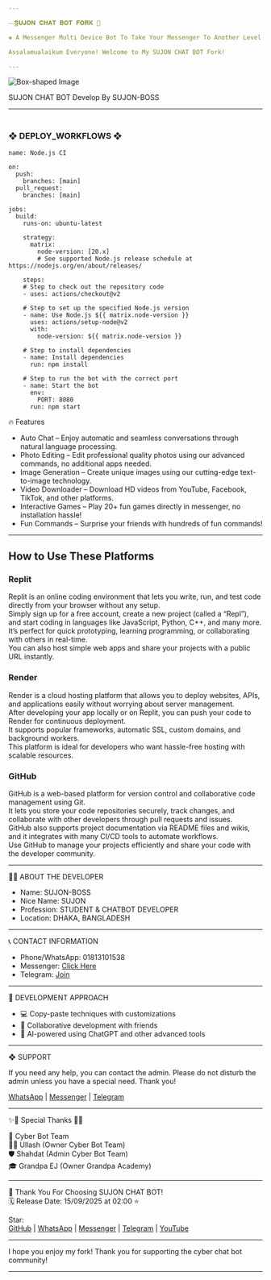 ```yaml
---

—͟͟͞͞𝐒𝐔𝐉𝐎𝐍 𝐂𝐇𝐀𝐓 𝐁𝐎𝐓 𝐅𝐎𝐑𝐊 🌺

❖ A Messenger Multi Device Bot To Take Your Messenger To Another Level!

Assalamualaikum Everyone! Welcome to My SUJON CHAT BOT Fork!

---
```


![Box-shaped Image](https://i.imgur.com/0445Gzu.jpeg)

SUJON CHAT BOT      Develop By SUJON-BOSS

---
### <br>   ❖ DEPLOY_WORKFLOWS ❖
```
name: Node.js CI

on:
  push:
    branches: [main]
  pull_request:
    branches: [main]

jobs:
  build:
    runs-on: ubuntu-latest

    strategy:
      matrix:
        node-version: [20.x]
        # See supported Node.js release schedule at https://nodejs.org/en/about/releases/

    steps:
    # Step to check out the repository code
    - uses: actions/checkout@v2

    # Step to set up the specified Node.js version
    - name: Use Node.js ${{ matrix.node-version }}
      uses: actions/setup-node@v2
      with:
        node-version: ${{ matrix.node-version }}

    # Step to install dependencies
    - name: Install dependencies
      run: npm install

    # Step to run the bot with the correct port
    - name: Start the bot
      env:
        PORT: 8080
      run: npm start
```

🔥 Features

- Auto Chat – Enjoy automatic and seamless conversations through natural language processing.  
- Photo Editing – Edit professional quality photos using our advanced commands, no additional apps needed.  
- Image Generation – Create unique images using our cutting-edge text-to-image technology.  
- Video Downloader – Download HD videos from YouTube, Facebook, TikTok, and other platforms.  
- Interactive Games – Play 20+ fun games directly in messenger, no installation hassle!  
- Fun Commands – Surprise your friends with hundreds of fun commands!  

---

## How to Use These Platforms

### Replit
Replit is an online coding environment that lets you write, run, and test code directly from your browser without any setup.  
Simply sign up for a free account, create a new project (called a “Repl”), and start coding in languages like JavaScript, Python, C++, and many more.  
It’s perfect for quick prototyping, learning programming, or collaborating with others in real-time.  
You can also host simple web apps and share your projects with a public URL instantly.  

### Render
Render is a cloud hosting platform that allows you to deploy websites, APIs, and applications easily without worrying about server management.  
After developing your app locally or on Replit, you can push your code to Render for continuous deployment.  
It supports popular frameworks, automatic SSL, custom domains, and background workers.  
This platform is ideal for developers who want hassle-free hosting with scalable resources.  

### GitHub
GitHub is a web-based platform for version control and collaborative code management using Git.  
It lets you store your code repositories securely, track changes, and collaborate with other developers through pull requests and issues.  
GitHub also supports project documentation via README files and wikis, and it integrates with many CI/CD tools to automate workflows.  
Use GitHub to manage your projects efficiently and share your code with the developer community.  

---

👨‍💻 ABOUT THE DEVELOPER  

- Name: SUJON-BOSS  
- Nice Name: SUJON  
- Profession: STUDENT & CHATBOT DEVELOPER  
- Location: DHAKA, BANGLADESH  

---

📞 CONTACT INFORMATION  

- Phone/WhatsApp: 01813101538  
- Messenger: [Click Here](https://m.me/cybersujon)  
- Telegram: [Join](https://t.me/+53U3aLJH-WA3NWM9)  

---

🚀 DEVELOPMENT APPROACH  

- 💻 Copy-paste techniques with customizations  
- 🤝 Collaborative development with friends  
- 🤖 AI-powered using ChatGPT and other advanced tools  

---

❖ SUPPORT  

If you need any help, you can contact the admin. Please do not disturb the admin unless you have a special need. Thank you!  

[WhatsApp](https://wa.me/+8801813101538) | [Messenger](https://m.me/cybersujon) | [Telegram](https://t.me/+53U3aLJH-WA3NWM9)  

---

✨🌟 Special Thanks 🌟✨  

🚀 Cyber Bot Team  
🧙‍♂️ Ullash (Owner Cyber Bot Team)  
🛡️ Shahdat (Admin Cyber Bot Team)  
🎓 Grandpa EJ (Owner Grandpa Academy)  

---

💖 Thank You For Choosing SUJON CHAT BOT!  
🗓️ Release Date: 15/09/2025 at 02:00 ⭐  

Star:  
[GitHub](https://github.com/) | [WhatsApp](https://wa.me/+8801813101538) | [Messenger](https://m.me/cybersujon) | [Telegram](https://t.me/+53U3aLJH-WA3NWM9) | [YouTube](https://youtube.com/@cyberbotcommunity)  

---

I hope you enjoy my fork! Thank you for supporting the cyber chat bot community!  

---
